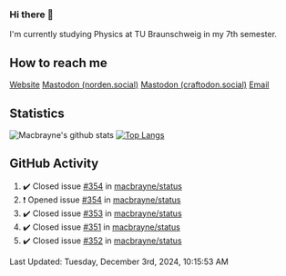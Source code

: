 ### Hi there 👋
I'm currently studying Physics at TU Braunschweig in my 7th semester.

## How to reach me
[Website](https://florentin-schleuss.de)
<a rel="me" href="https://norden.social/@florentin">Mastodon (norden.social)</a>
<a rel="me" href="https://craftodon.social/@frodolon">Mastodon (craftodon.social)</a>
[Email](mailto:hello@macbrayne.de)

## Statistics
![Macbrayne's github stats](https://github-readme-stats.vercel.app/api?username=macbrayne&count_private=true&show_icons=true&hide_rank=true&custom_title=macbrayne's%20GitHub%20Stats)
[![Top Langs](https://github-readme-stats.vercel.app/api/top-langs/?username=macbrayne&exclude_repo=liftron&layout=compact)](https://github.com/anuraghazra/github-readme-stats)
## GitHub Activity

<!--RECENT_ACTIVITY:start-->
1. ✔️ Closed issue [#354](https://github.com/macbrayne/status/issues/354) in [macbrayne/status](https://github.com/macbrayne/status)
2. ❗️ Opened issue [#354](https://github.com/macbrayne/status/issues/354) in [macbrayne/status](https://github.com/macbrayne/status)
3. ✔️ Closed issue [#353](https://github.com/macbrayne/status/issues/353) in [macbrayne/status](https://github.com/macbrayne/status)
4. ✔️ Closed issue [#351](https://github.com/macbrayne/status/issues/351) in [macbrayne/status](https://github.com/macbrayne/status)
5. ✔️ Closed issue [#352](https://github.com/macbrayne/status/issues/352) in [macbrayne/status](https://github.com/macbrayne/status)
<!--RECENT_ACTIVITY:end-->

<!--RECENT_ACTIVITY:last_update-->
Last Updated: Tuesday, December 3rd, 2024, 10:15:53 AM
<!--RECENT_ACTIVITY:last_update_end-->


<!--
**macbrayne/macbrayne** is a ✨ _special_ ✨ repository because its `README.md` (this file) appears on your GitHub profile.

Here are some ideas to get you started:

- 🔭 I’m currently working on ...
- 🌱 I’m currently learning ...
- 👯 I’m looking to collaborate on ...
- 🤔 I’m looking for help with ...
- 💬 Ask me about ...
- 📫 How to reach me: ...
- 😄 Pronouns: ...
- ⚡ Fun fact: ...
-->
